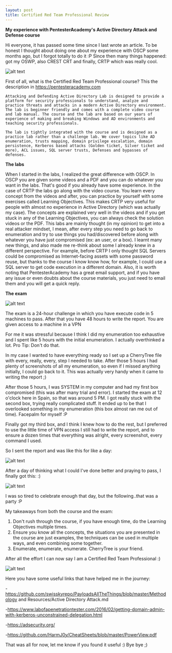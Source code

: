 ```yaml
---
layout: post
title: Certified Red Team Professional Review
---
```

**My experience with PentesterAcademy's Active Directory Attack and Defense course**

Hi everyone, it has passed some time since I last wrote an article. To be honest I thought about doing one about my experience with OSCP some months ago, but I forgot totally to do it :P Since then many things happened: got my OSWP, also CREST CRT and finally, CRTP which was really cool.

![alt text](https://www.pentesteracademy.com/img/adm.jpg "Logo Title Text 1")

First of all, what is the Certified Red Team Professional course? This the description in https://pentesteracademy.com

```Attacking and Defending Active Directory Lab is designed to provide a platform for security professionals to understand, analyze and practice threats and attacks in a modern Active Directory environment. The lab is beginner friendly and comes with a complete video course and lab manual. The course and the lab are based on our years of experience of making and breaking Windows and AD environments and teaching security professionals.```

```The lab is tightly integrated with the course and is designed as a practice lab rather than a challenge lab. We cover topics like AD enumeration, trusts mapping, domain privilege escalation, domain persistence, Kerberos based attacks (Golden ticket, Silver ticket and more), ACL issues, SQL server trusts, Defenses and bypasses of defenses.```

**The labs**

When I started in the labs, I realized the great difference with OSCP. In OSCP you are given some videos and a PDF and you can do whatever you want in the labs. That's good if you already have some experience. In the case of CRTP the labs go along with the video course. You learn every concept from the videos and after, you can practice by yourself with some exercises called Learning Objectives. This makes CRTP very useful for people with almost no experience in Active Directory (which was actually my case). The concepts are explained very well in the videos and if you get stuck in any of the Learning Objectives, you can always check the solution videos or the PDF. This labs are mainly thought (in my opinion) to get into a real attacker mindset, I mean, after every step you need to go back to enumeration and try to use things you had/discovered before along with whatever you have just compromised (ex: an user, or a box). I learnt many new things, and also made me re-think about some I already knew in a different perspective. For example, before CRTP I only thought SQL Servers could be compromised as Internet-facing assets with some password reuse, but thanks to the course I know know how, for example, I could use a SQL server to get code execution in a different domain.
Also, it is worth noting that PentesterAcademy has a great email support, and if you have any issue or even doubts about the course materials, you just need to email them and you will get a quick reply.

**The exam**

![alt text](https://media3.giphy.com/media/12vJgj7zMN3jPy/giphy.gif?cid=ecf05e4709f5186ecb92a0880b0ac53bc383da9396359cf0&rid=giphy.gif "whatever")

The exam is a 24-hour challenge in which you have execute code in 5 machines to pass. After that you have 48 hours to write the report. You are given access to a machine in a VPN 

For me it was stressful because I think I did my enumeration too exhaustive and I spent like 5 hours with the initial enumeration. I actually overthinked a lot. Pro Tip: Don't do that.

In my case I wanted to have everything ready so I set up a CherryTree file with every, really, every, step I needed to take. After those 5 hours I had plenty of screenshots of all my enumeration, so even if I missed anything initially, I could go back to it. This was actually very handy when it came to writing the report ;) 

After those 5 hours, I was SYSTEM in my computer and had my first box compromised (this was after many trial and error). I started the exam at 12 o'clock here in Spain, so that was around 5 PM. I got really stuck with the second box, trying really complicated stuff. It ended up to be that I overlooked something in my enumeration (this box almost ran me out of time). Facepalm for myself :P 

Finally got my third box, and I think I knew how to do the rest, but I preferred to use the little time of VPN access I still had to write the report, and to ensure a dozen times that everything was alright, every screenshot, every command I used.

So I sent the report and was like this for like a day: 

![alt text](https://media3.giphy.com/media/Jhzvy6CFpKQvK/giphy.gif?cid=ecf05e47a3623a1a5c5e70415ebe8acfa6ecb64d92c700d2&rid=giphy.gif "w")

After a day of thinking what I could I've done better and praying to pass, I finally got this: :)

![alt text](https://i.imgur.com/zJ52ojL.png)

I was so tired to celebrate enough that day, but the following..that was a party :P

My takeaways from both the course and the exam:

1) Don't rush through the course, if you have enough time, do the Learning Objectives multiple times.
2) Ensure you know all the concepts, the situations you are presented in the course are just examples, the techniques can be used in multiple ways, and even combining some together.
3) Enumerate, enumerate, enumerate. CherryTree is your friend.

After all the effort I can now say I am a Certified Red Team Professional :)

![alt text](https://www.pentesteracademy.com/img/redteamprofessional.png)


Here you have some useful links that have helped me in the journey: 

-https://github.com/swisskyrepo/PayloadsAllTheThings/blob/master/Methodology and Resources/Active Directory Attack.md

-https://www.labofapenetrationtester.com/2016/02/getting-domain-admin-with-kerberos-unconstrained-delegation.html

-https://adsecurity.org/

-https://github.com/HarmJ0y/CheatSheets/blob/master/PowerView.pdf

That was all for now, let me know if you found it useful :) Bye bye ;)


